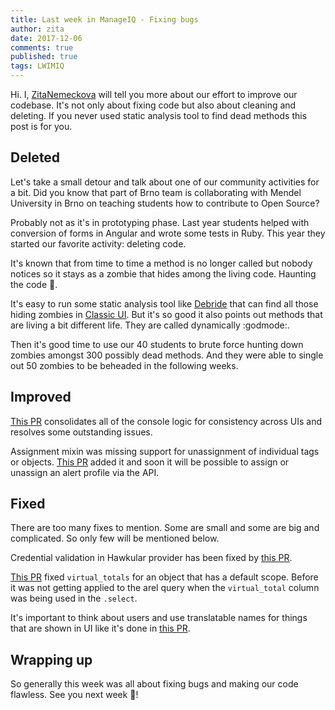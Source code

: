 ```yaml
---
title: Last week in ManageIQ - Fixing bugs
author: zita
date: 2017-12-06
comments: true
published: true
tags: LWIMIQ
---
```


Hi. I, [ZitaNemeckova](https://github.com/ZitaNemeckova) will tell you more about our effort to improve our codebase. It's not only about fixing code but also about cleaning and deleting. If you never used static analysis tool to find dead methods this post is for you.

## Deleted

Let's take a small detour and talk about one of our community activities for a bit. Did you know that part of Brno team is collaborating with Mendel University in Brno on teaching students how to contribute to Open Source? 

Probably not as it's in prototyping phase. Last year students helped with conversion of forms in Angular and wrote some tests in Ruby. This year they started our favorite activity: deleting code. 

It's known that from time to time a method is no longer called but nobody notices so it stays as a zombie that hides among the living code. Haunting the code :ghost:. 

It's easy to run some static analysis tool like [Debride](https://github.com/seattlerb/debride) that can find all those hiding zombies in [Classic UI](https://github.com/ManageIQ/manageiq-ui-classic). But it's so good it also points out methods that are living a bit different life. They are called dynamically :godmode:.
  
Then it's good time to use our 40 students to brute force hunting down zombies amongst 300 possibly dead methods. And they were able to single out 50 zombies to be beheaded in the following weeks.

## Improved

[This PR](https://github.com/ManageIQ/manageiq/pull/16519) consolidates all of the console logic for consistency across UIs and resolves some outstanding issues. 

Assignment mixin was missing support for unassignment of individual tags or objects. [This PR](https://github.com/ManageIQ/manageiq/pull/16401) added it and soon it will be possible to assign or unassign an alert profile via the API.
 
## Fixed

There are too many fixes to mention. Some are small and some are big and complicated. So only few will be mentioned below.

Credential validation in Hawkular provider has been fixed by [this PR](https://github.com/ManageIQ/manageiq-ui-classic/pull/2577). 

[This PR](https://github.com/ManageIQ/manageiq/pull/16518) fixed `virtual_totals` for an object that has a default scope. Before it was not getting applied to the arel query when the `virtual_total` column was being used in the `.select`. 

It's important to think about users and use translatable names for things that are shown in UI like it's done in [this PR](https://github.com/ManageIQ/manageiq/pull/16563).

## Wrapping up

So generally this week was all about fixing bugs and making our code flawless. See you next week :wave:!